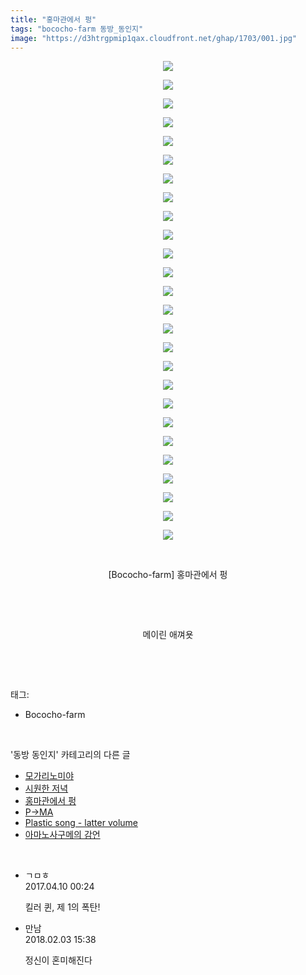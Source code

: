 ```yaml
---
title: "홍마관에서 펑"
tags: "bococho-farm 동방_동인지"
image: "https://d3htrgpmip1qax.cloudfront.net/ghap/1703/001.jpg"
---
```

<div class="article">
<p style="text-align: center; clear: none; float: none;"><img src="{{ site.imgserver5 }}/ghap/1703/001.jpg"/></p>
<p style="text-align: center; clear: none; float: none;"><img src="{{ site.imgserver5 }}/ghap/1703/002.jpg"/></p>
<p style="text-align: center; clear: none; float: none;"><img src="{{ site.imgserver5 }}/ghap/1703/003.jpg"/></p>
<p style="text-align: center; clear: none; float: none;"><img src="{{ site.imgserver5 }}/ghap/1703/004.jpg"/></p>
<p style="text-align: center; clear: none; float: none;"><img src="{{ site.imgserver5 }}/ghap/1703/005.jpg"/></p>
<p style="text-align: center; clear: none; float: none;"><img src="{{ site.imgserver5 }}/ghap/1703/006.jpg"/></p>
<p style="text-align: center; clear: none; float: none;"><img src="{{ site.imgserver5 }}/ghap/1703/007.jpg"/></p>
<p style="text-align: center; clear: none; float: none;"><img src="{{ site.imgserver5 }}/ghap/1703/008.jpg"/></p>
<p style="text-align: center; clear: none; float: none;"><img src="{{ site.imgserver5 }}/ghap/1703/009.jpg"/></p>
<p style="text-align: center; clear: none; float: none;"><img src="{{ site.imgserver5 }}/ghap/1703/010.jpg"/></p>
<p style="text-align: center; clear: none; float: none;"><img src="{{ site.imgserver5 }}/ghap/1703/011.jpg"/></p>
<p style="text-align: center; clear: none; float: none;"><img src="{{ site.imgserver5 }}/ghap/1703/012.jpg"/></p>
<p style="text-align: center; clear: none; float: none;"><img src="{{ site.imgserver5 }}/ghap/1703/013.jpg"/></p>
<p style="text-align: center; clear: none; float: none;"><img src="{{ site.imgserver5 }}/ghap/1703/014.jpg"/></p>
<p style="text-align: center; clear: none; float: none;"><img src="{{ site.imgserver5 }}/ghap/1703/015.jpg"/></p>
<p style="text-align: center; clear: none; float: none;"><img src="{{ site.imgserver5 }}/ghap/1703/016.jpg"/></p>
<p style="text-align: center; clear: none; float: none;"><img src="{{ site.imgserver5 }}/ghap/1703/017.jpg"/></p>
<p style="text-align: center; clear: none; float: none;"><img src="{{ site.imgserver5 }}/ghap/1703/018.jpg"/></p>
<p style="text-align: center; clear: none; float: none;"><img src="{{ site.imgserver5 }}/ghap/1703/019.jpg"/></p>
<p style="text-align: center; clear: none; float: none;"><img src="{{ site.imgserver5 }}/ghap/1703/020.jpg"/></p>
<p style="text-align: center; clear: none; float: none;"><img src="{{ site.imgserver5 }}/ghap/1703/021.jpg"/></p>
<p style="text-align: center; clear: none; float: none;"><img src="{{ site.imgserver5 }}/ghap/1703/022.jpg"/></p>
<p style="text-align: center; clear: none; float: none;"><img src="{{ site.imgserver5 }}/ghap/1703/023.jpg"/></p>
<p style="text-align: center; clear: none; float: none;"><img src="{{ site.imgserver5 }}/ghap/1703/024.jpg"/></p>
<p style="text-align: center; clear: none; float: none;"><img src="{{ site.imgserver5 }}/ghap/1703/025.jpg"/></p>
<p style="text-align: center; clear: none; float: none;"><img src="{{ site.imgserver5 }}/ghap/1703/026.jpg"/></p>
<p style="text-align: center; clear: none; float: none;"><br/></p>
<p style="text-align: center; clear: none; float: none;">[Bococho-farm] 홍마관에서 펑</p>
<p style="text-align: center; clear: none; float: none;"><br/></p>
<p style="text-align: center; clear: none; float: none;"><br/></p>
<p style="text-align: center; clear: none; float: none;">메이린 애껴욧</p>
<p><br/></p>
</div><br/>
<div class="tagTrail">
<p>태그: </p>
<ul>
<li>Bococho-farm</li>
</ul>
</div><br/>
<div class="another">
<p>'동방 동인지' 카테고리의 다른 글</p>
<ul>
<li><a href="/ghap_1705">모가리노미야</a></li>
<li><a href="/ghap_1704">시원한 저녁</a></li>
<li><a href="/ghap_1703">홍마관에서 펑</a></li>
<li><a href="/ghap_1701">P→MA</a></li>
<li><a href="/ghap_1700">Plastic song - latter volume</a></li>
<li><a href="/ghap_1699">아마노사구메의 감언</a></li>
</ul>
</div><br/>
<div class="cb_module cb_fluid">
<div class="cb_wrt cb_profile">
<div class="comment">
<ul>
<li class="cb_thumb_off" id="comment14961743">
<div class="cb_comment_area">
<div class="cb_info_area">
<div class="cb_section">
<span class="cb_nick_name">ㄱㅁㅎ</span>
</div>
<div class="cb_section">
<span class="cb_date">2017.04.10 00:24 </span>
</div>
</div>
<div class="cb_dsc_comment">
<p class="cb_dsc">
											킬러 퀸, 제 1의 폭탄!
										</p>
</div>
</div></li>
<li class="cb_thumb_off" id="comment15190983">
<div class="cb_comment_area">
<div class="cb_info_area">
<div class="cb_section">
<span class="cb_nick_name">만남</span>
</div>
<div class="cb_section">
<span class="cb_date">2018.02.03 15:38 </span>
</div>
</div>
<div class="cb_dsc_comment">
<p class="cb_dsc">
											정신이 혼미해진다
										</p>
</div>
</div></li>
</ul>
</div>
</div><!-- commentList close -->
</div><br/>
